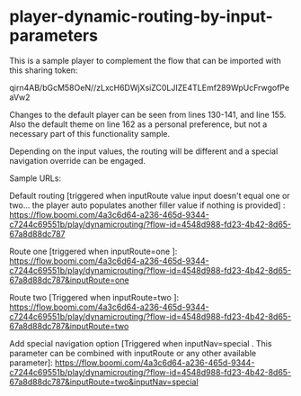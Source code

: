 # player-dynamic-routing-by-input-parameters
This is a sample player to complement the flow that can be imported with this sharing token:

qirn4AB/bGcM58OeN//zLxcH6DWjXsiZC0LJIZE4TLEmf289WpUcFrwgofPeaVw2

Changes to the default player can be seen from lines 130-141, and line 155. Also the default theme on line 162 as a personal preference, but not a necessary part of this functionality sample.

Depending on the input values, the routing will be different and a special navigation override can be engaged.

Sample URLs:

Default routing [triggered when inputRoute value input doesn't equal one or two... the player auto populates another filler value if nothing is provided] : https://flow.boomi.com/4a3c6d64-a236-465d-9344-c7244c69551b/play/dynamicrouting/?flow-id=4548d988-fd23-4b42-8d65-67a8d88dc787

Route one [triggered when inputRoute=one ]: https://flow.boomi.com/4a3c6d64-a236-465d-9344-c7244c69551b/play/dynamicrouting/?flow-id=4548d988-fd23-4b42-8d65-67a8d88dc787&inputRoute=one

Route two [Triggered when inputRoute=two ]: https://flow.boomi.com/4a3c6d64-a236-465d-9344-c7244c69551b/play/dynamicrouting/?flow-id=4548d988-fd23-4b42-8d65-67a8d88dc787&inputRoute=two

Add special navigation option [Triggered when inputNav=special . This parameter can be combined with inputRoute or any other available parameter]: https://flow.boomi.com/4a3c6d64-a236-465d-9344-c7244c69551b/play/dynamicrouting/?flow-id=4548d988-fd23-4b42-8d65-67a8d88dc787&inputRoute=two&inputNav=special
